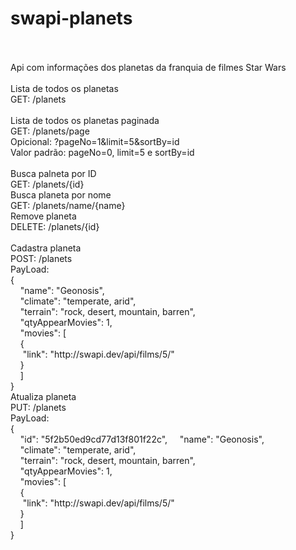 # swapi-planets
<br />
<br />
Api com informações dos planetas da franquia de filmes Star Wars 
<br />
<br />
Lista de todos os planetas
<br />
GET: /planets
<br />
<br />
Lista de todos os planetas paginada
<br />
GET: /planets/page
<br />
Opicional: ?pageNo=1&limit=5&sortBy=id
<br />
Valor padrão: pageNo=0, limit=5 e sortBy=id
<br />
<br />
Busca palneta por ID
<br />
GET: /planets/{id}
<br />
Busca planeta por nome
<br />
GET: /planets/name/{name}
<br />
Remove planeta
<br />
DELETE: /planets/{id}
<br />
<br />
Cadastra planeta
<br />
POST: /planets
<br />
PayLoad:
<br />
{<br />
&nbsp;&nbsp;&nbsp;&nbsp;"name": "Geonosis",<br />
&nbsp;&nbsp;&nbsp;&nbsp;"climate": "temperate, arid",<br />
&nbsp;&nbsp;&nbsp;&nbsp;"terrain": "rock, desert, mountain, barren",<br />
&nbsp;&nbsp;&nbsp;&nbsp;"qtyAppearMovies": 1,<br />
&nbsp;&nbsp;&nbsp;&nbsp;"movies": [<br />
&nbsp;&nbsp;&nbsp;&nbsp;{<br />
&nbsp;&nbsp;&nbsp;&nbsp;&nbsp;"link": "http://swapi.dev/api/films/5/"<br />
&nbsp;&nbsp;&nbsp;&nbsp;}<br />
&nbsp;&nbsp;&nbsp;&nbsp;]<br />
}<br />
Atualiza planeta
<br />
PUT: /planets
<br />
PayLoad:
<br />
{<br />
&nbsp;&nbsp;&nbsp;&nbsp;"id": "5f2b50ed9cd77d13f801f22c",
&nbsp;&nbsp;&nbsp;&nbsp;"name": "Geonosis",<br />
&nbsp;&nbsp;&nbsp;&nbsp;"climate": "temperate, arid",<br />
&nbsp;&nbsp;&nbsp;&nbsp;"terrain": "rock, desert, mountain, barren",<br />
&nbsp;&nbsp;&nbsp;&nbsp;"qtyAppearMovies": 1,<br />
&nbsp;&nbsp;&nbsp;&nbsp;"movies": [<br />
&nbsp;&nbsp;&nbsp;&nbsp;{<br />
&nbsp;&nbsp;&nbsp;&nbsp;&nbsp;"link": "http://swapi.dev/api/films/5/"<br />
&nbsp;&nbsp;&nbsp;&nbsp;}<br />
&nbsp;&nbsp;&nbsp;&nbsp;]<br />
}<br />
